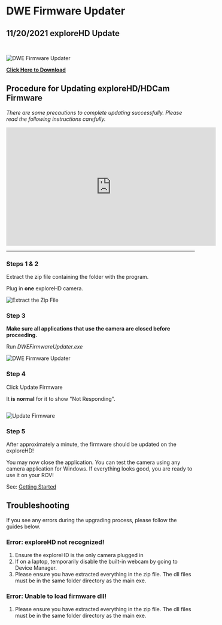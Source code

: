 # DWE Firmware Updater

## 11/20/2021 exploreHD Update

```{note} This update is for cameras shipped before 11/20/2021. Any exploreHD shipped after that date does not need to be updated.
```

```{warning} This application is still in BETA. Please read all instructions before proceeding.
```

![DWE Firmware Updater](https://cdn.shopify.com/s/files/1/0575/8785/9626/files/Capture_d0756e7f-60bc-441c-ae49-c59b0300fb07_540x.jpg?v=1637813977)

[**Click Here to Download**](https://cdn.shopify.com/s/files/1/0575/8785/9626/files/DWEFirmwareUpdater.zip?v=1637819450)

## Procedure for Updating exploreHD/HDCam Firmware

*There are some precautions to complete updating successfully. Please read the following instructions carefully.*

<iframe width="560" height="315" src="https://www.youtube.com/embed/G4h9EAG88HU" title="YouTube video player" frameborder="0" allow="accelerometer; autoplay; clipboard-write; encrypted-media; gyroscope; picture-in-picture" allowfullscreen></iframe>

---

### Steps 1 & 2

Extract the zip file containing the folder with the program.

Plug in **one** exploreHD camera.

![Extract the Zip File](https://cdn.shopify.com/s/files/1/0575/8785/9626/files/Capture_646c0b2d-fc5d-4bfb-a015-f23fdb4a7048_540x.jpg?v=1637819719)

### Step 3

**Make sure all applications that use the camera are closed before proceeding.**

Run *DWEFirmwareUpdater.exe*

![DWE Firmware Updater](https://cdn.shopify.com/s/files/1/0575/8785/9626/files/Capture_6e0b1b78-a5e4-4d1f-a3aa-6f5f8f856854_540x.jpg?v=1637814270)

### Step 4

Click Update Firmware

It **is normal** for it to show "Not Responding".

```{warning} Do not close the application, unplug the camera, or open any applications that may use the camera until the update is complete.
```

![Update Firmware](https://cdn.shopify.com/s/files/1/0575/8785/9626/files/Capture_084008f3-4f38-44e0-88f6-18f0cd5335fe_540x.jpg?v=1637814352)

### Step 5

After approximately a minute, the firmware should be updated on the exploreHD!

You may now close the application. You can test the camera using any camera application for Windows. If everything looks good, you are ready to use it on your ROV!

See: [Getting Started](../products/explorehd)

## Troubleshooting

If you see any errors during the upgrading process, please follow the guides below.

### Error: exploreHD not recognized!

1. Ensure the exploreHD is the only camera plugged in
2. If on a laptop, temporarily disable the built-in webcam by going to Device Manager.
3. Please ensure you have extracted everything in the zip file. The dll files must be in the same folder directory as the main exe.

### Error: Unable to load firmware dll!

1. Please ensure you have extracted everything in the zip file. The dll files must be in the same folder directory as the main exe.


